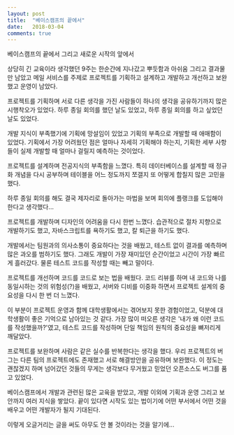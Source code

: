 ```yaml
---
layout: post
title:  "베이스캠프의 끝에서"
date:   2018-03-04
comments: true
---
```


<p class="intro"><span class="dropcap">베</span>이스캠프의 끝에서 그리고 새로운 시작의 앞에서</p>

상당히 긴 교육이라 생각했던 9주는 한순간에 지나갔고 뿌듯함과 아쉬움 그리고 결과물만 남았고
메일 서비스를 주제로 프로젝트를 기획하고 설계하고 개발하고 개선하고 보완했고 운영이 남았다.


프로젝트를 기획하며 서로 다른 생각을 가진 사람들이 하나의 생각을 공유하기까지 많은 시행착오가 있었다.
하루 종일 회의를 했던 날도 있었고, 하루 종일 회의를 하고 싶었던 날도 있었다.

개발 지식이 부족했기에 기획에 망설임이 있었고 기획의 부족으로 개발할 때 애매함이 있었다.
기획에서 가장 어려웠던 점은 얼마나 자세히 기획해야 하는지, 기획한 세부 사항들이 실제 개발할 때 얼마나 걸릴지 예측하는 것이었다.


프로젝트를 설계하며 전공지식의 부족함을 느꼈다.
특히 데이터베이스를 설계할 때 정규화 개념을 다시 공부하며 테이블을 어느 정도까지 쪼갤지 또 어떻게 합칠지 많은 고민을 했다.

하루 종일 회의를 해도 결국 제자리로 돌아가는 마법을 보며 회의에 플랭크를 도입해야 한다고 생각했다...


프로젝트를 개발하며 디자인의 어려움을 다시 한번 느꼈다.
습관적으로 절차 지향으로 개발하기도 했고, 자바스크립트를 욕하기도 했고, 칼 퇴근을 하기도 했다.

개발에서는 팀원과의 의사소통이 중요하다는 것을 배웠고, 테스트 없이 결과를 예측하며 많은 과오를 범하기도 했다.
그래도 개발이 가장 재미있던 순간이었고 시간이 가장 빠르게 흘러갔다. 물론 테스트 코드를 작성할 때는 빼고 말이다.


프로젝트를 개선하며 코드를 코드로 보는 법을 배웠다.
코드 리뷰를 하며 내 코드와 나를 동일시하는 것의 위험성(?)을 배웠고, 서버와 디비를 이중화 하면서 프로젝트 설계의 중요성을 다시 한 번 더 느꼈다.

이 부분이 프로젝트 운영과 함께 대학생활에서는 겪어보지 못한 경험이었고, 덕분에 대학생활이 좋은 기억으로 남아있는 것 같다.
가장 많이 떠오른 생각은 '내가 왜 이런 코드를 작성했을까?'였고, 테스트 코드를 작성하며 단일 책임의 원칙의 중요성을 뼈저리게 깨달았다.


프로젝트를 보완하며 사람은 같은 실수를 반복한다는 생각을 했다.
우리 프로젝트의 버그는 다른 팀의 프로젝트에도 존재했고 서로 해결방안을 공유하며 보완했다.
이 정도는 괜찮겠지 하며 넘어갔던 것들의 무게는 생각보다 무거웠고 믿었던 오픈소스도 버그를 품고 있었다.


베이스캠프에서 개발과 관련된 많은 교육을 받았고, 개발 이외에 기획과 운영 그리고 보안까지 여러 지식을 쌓았다.
끝이 있다면 시작도 있는 법이기에 어떤 부서에서 어떤 것을 배우고 어떤 개발자가 될지 기대된다.

이렇게 오글거리는 글을 써도 아무도 안 볼 것이라는 것을 알기에...
